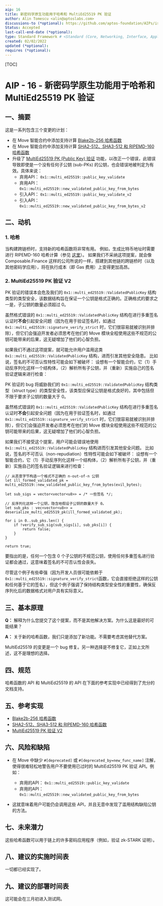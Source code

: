 ```yaml
---
aip: 16
title: 新密码学原生功能用于哈希和 MultiEd25519 PK 验证
author: Alin Tomescu <alin@aptoslabs.com>
discussions-to (*optional): https://github.com/aptos-foundation/AIPs/issues/57
Status: Accepted
last-call-end-date (*optional):
type: Standard Framework # <Standard (Core, Networking, Interface, Application, Framework) | Informational | Process>
created: 02/02/2022
updated (*optional):
requires (*optional):
---
```


[TOC]

# AIP - 16 - 新密码学原生功能用于哈希和 MultiEd25519 PK 验证

## 一、摘要

这是一系列包含三个变更的计划：

 - 在 Move 智能合约中添加支持计算 [Blake2b-256 哈希函数](https://github.com/aptos-labs/aptos-core/pull/5436)
 - 在 Move 智能合约中添加支持计算 [SHA2-512、SHA3-512 和 RIPEMD-160 哈希函数](https://github.com/aptos-labs/aptos-core/pull/4181)
 - 升级了 [MultiEd25519 PK (Public Key) 验证](https://github.com/aptos-labs/aptos-core/pull/5822) 功能，以改正一个错误，此错误导致即使是一个没有任何子公钥 (sub-PKs) 的公钥，也会错误地被判定为有效。具体来说：
   - 弃用API： `0x1::multi_ed25519::public_key_validate` 
   - 弃用API： `0x1::multi_ed25519::new_validated_public_key_from_bytes` 
   - 引入API： `0x1::multi_ed25519::public_key_validate_v2` 
   - 引入API： `0x1::multi_ed25519::new_validated_public_key_from_bytes_v2`



## 二、动机

### 1. 哈希

当构建跨链桥时，支持新的哈希函数将非常有用。 例如，生成比特币地址时需要进行 RIPEMD-160 哈希计算（参见 [这里](https://en.bitcoin.it/wiki/Protocol_documentation#Addresses)）。 如果我们不采纳这项提案，就会像 Composable.Finance 这样的公司所说的一样，搭建到其他链的跨链桥时（以及其他密码学应用），将在执行成本（即 Gas 费用）上变得更加高昂。

### 2. MultiEd25519 PK 验证 V2

PK 验证的错误本会危及我们的 `0x1::multi_ed25519::ValidatedPublicKey` 结构类型的类型安全，该数据结构旨在保证一个公钥是格式正确的。正确格式的要求之一是，子公钥的数量必须超过 0。 

虽然格式错误的 `0x1::multi_ed25519::ValidatedPublicKey` 结构在进行多重签名认证时**不会**引起安全问题（因为在用于验证签名时，如通过 `0x1::multi_ed25519::signature_verify_strict` 时，它们很容易就被识别并排除），但它们会强迫开发者必须思考在他们的 Move 模块全程使用这些不规范的公钥可能带来的后果，这无疑增加了他们的心智负担。

 如果我们不通过这项提案，就可能允许用户滥用这类 `0x1::multi_ed25519::ValidatedPublicKey` 结构，进而引发其他安全隐患。 比如说，签名的不可否认性特性可能会如下被破坏： 设想有一个智能合约，它（1）手动反序列化这样一个结构体，（2）解析所有子公钥，并（重新）实施自己的签名验证逻辑来进行检查：



PK 验证的 bug 将威胁我们的 `0x1::multi_ed25519::ValidatedPublicKey` 结构类型（struct type）的类型安全性，该类型应保证公钥是格式良好的，其中包括但不限于要求子公钥的数量大于 0。

虽然格式错误的 `0x1::multi_ed25519::ValidatedPublicKey` 结构在进行多重签名认证时**不会**引起安全问题（因为在用于验证签名时，如通过 `0x1::multi_ed25519::signature_verify_strict` 时，它们很容易就被识别并排除），但它们会强迫开发者必须思考在他们的 Move 模块全程使用这些不规范的公钥可能带来的后果，这无疑增加了他们的心智负担。

如果我们不接受这个提案，用户可能会错误地使用 `0x1::multi_ed25519::ValidatedPublicKey` 结构进而引发其他安全问题。
比如说，签名的不可否认（non-repudiation）性特性可能会如下被破坏： 设想有一个智能合约，它（1）手动反序列化这样一个结构体，（2）解析所有子公钥，并（重新）实施自己的签名验证逻辑来进行检查：

```
// 从恶意字节构造一个格式不正确的 n-out-of-n 公钥
let ill_formed_validated_pk = multi_ed25519::new_validated_public_key_from_bytes(evil_bytes);

let sub_sigs = vector<vector<u8>> = /* 一些签名 */;

// 反序列化这样一个公钥，隐含地假设子公钥的数量大于 0。
let sub_pks : vec<vector<u8>> = deserialize_multi_ed25519_pk(ill_formed_validated_pk);

for i in 0..sub_pks.len() {
	if !verify_sub_sig(sub_sigs[i], sub_pks[i]) {
		return false;
	}
}

return true;
```

要指出的是，任何一个包含 0 个子公钥的不规范公钥，使用任何多重签名进行验证都会通过，这意味着签名的不可否认性会丧失。

尽管这个例子有些牵强（因为开发人员很可能依赖于 `0x1::multi_ed25519::signature_verify_strict`函数，它会直接拒绝这样的公钥和任何基于它的签名），但这个例子强调了保持结构类型安全性的重要性，确保反序列化后的数据格式对用户具有实际意义。



## 三、基本原理

**Q：** 解释为什么您提交了这个提案，而不是其他解决方案。为什么这是最好的可能结果？

**A：** 关于新的哈希函数，我们只是添加了新功能。不需要考虑其他替代方案。

MultiEd25519 的变更是一个 bug 修复。另一种选择是不修复它，正如上文所述，这不是理想的选择。



## 四、规范

哈希函数的 API 和 MultiEd25519 的 API 在下面的参考实现中已经得到了充分的文档支持。



## 五、参考实现

- [Blake2b-256 哈希函数](https://github.com/aptos-labs/aptos-core/pull/5436)
- [SHA2-512、SHA3-512 和 RIPEMD-160 哈希函数](https://github.com/aptos-labs/aptos-core/pull/4181)
- [MultiEd25519 PK 验证 V2](https://github.com/aptos-labs/aptos-core/pull/5822)



## 六、风险和缺陷

- 在 Move 中缺少 `#[deprecated]` 或 `#[deprecated_by=new_func_name]` 注解，使得很难轻松地警告用户不要使用已过时的 MultiEd25519 PK 验证 API。例如：
  - 弃用的API： `0x1::multi_ed25519::public_key_validate` 
  - 弃用的API： `0x1::multi_ed25519::new_validated_public_key_from_bytes` 

- 这就意味着用户可能仍会调用这些 API，并且无意中发现了滥用结构缺陷公钥的方法。



## 七、未来潜力

这些哈希函数可以用于链上的许多密码应用程序（例如，验证 zk-STARK 证明）。



## 八、建议的实施时间表

一切都已经实现了。



## 九、建议的部署时间表

这可能会在三月初进入测试网。